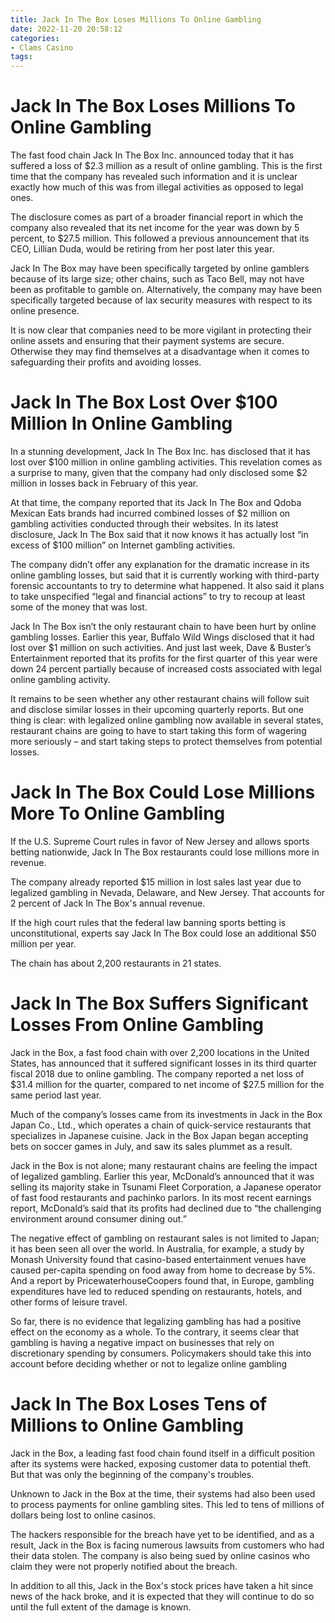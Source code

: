 ```yaml
---
title: Jack In The Box Loses Millions To Online Gambling 
date: 2022-11-20 20:58:12
categories:
- Clams Casino
tags:
---
```



#  Jack In The Box Loses Millions To Online Gambling 

The fast food chain Jack In The Box Inc. announced today that it has suffered a loss of $2.3 million as a result of online gambling. This is the first time that the company has revealed such information and it is unclear exactly how much of this was from illegal activities as opposed to legal ones.

The disclosure comes as part of a broader financial report in which the company also revealed that its net income for the year was down by 5 percent, to $27.5 million. This followed a previous announcement that its CEO, Lillian Duda, would be retiring from her post later this year.

Jack In The Box may have been specifically targeted by online gamblers because of its large size; other chains, such as Taco Bell, may not have been as profitable to gamble on. Alternatively, the company may have been specifically targeted because of lax security measures with respect to its online presence.

It is now clear that companies need to be more vigilant in protecting their online assets and ensuring that their payment systems are secure. Otherwise they may find themselves at a disadvantage when it comes to safeguarding their profits and avoiding losses.

#  Jack In The Box Lost Over $100 Million In Online Gambling 

In a stunning development, Jack In The Box Inc. has disclosed that it has lost over $100 million in online gambling activities. This revelation comes as a surprise to many, given that the company had only disclosed some $2 million in losses back in February of this year.

At that time, the company reported that its Jack In The Box and Qdoba Mexican Eats brands had incurred combined losses of $2 million on gambling activities conducted through their websites. In its latest disclosure, Jack In The Box said that it now knows it has actually lost “in excess of $100 million” on Internet gambling activities.

The company didn’t offer any explanation for the dramatic increase in its online gambling losses, but said that it is currently working with third-party forensic accountants to try to determine what happened. It also said it plans to take unspecified “legal and financial actions” to try to recoup at least some of the money that was lost.

Jack In The Box isn’t the only restaurant chain to have been hurt by online gambling losses. Earlier this year, Buffalo Wild Wings disclosed that it had lost over $1 million on such activities. And just last week, Dave & Buster’s Entertainment reported that its profits for the first quarter of this year were down 24 percent partially because of increased costs associated with legal online gambling activity.

It remains to be seen whether any other restaurant chains will follow suit and disclose similar losses in their upcoming quarterly reports. But one thing is clear: with legalized online gambling now available in several states, restaurant chains are going to have to start taking this form of wagering more seriously – and start taking steps to protect themselves from potential losses.

#  Jack In The Box Could Lose Millions More To Online Gambling 

If the U.S. Supreme Court rules in favor of New Jersey and allows sports betting nationwide, Jack In The Box restaurants could lose millions more in revenue.

The company already reported $15 million in lost sales last year due to legalized gambling in Nevada, Delaware, and New Jersey. That accounts for 2 percent of Jack In The Box's annual revenue.

If the high court rules that the federal law banning sports betting is unconstitutional, experts say Jack In The Box could lose an additional $50 million per year.

The chain has about 2,200 restaurants in 21 states.

#  Jack In The Box Suffers Significant Losses From Online Gambling 

Jack in the Box, a fast food chain with over 2,200 locations in the United States, has announced that it suffered significant losses in its third quarter fiscal 2018 due to online gambling. The company reported a net loss of $31.4 million for the quarter, compared to net income of $27.5 million for the same period last year.

Much of the company’s losses came from its investments in Jack in the Box Japan Co., Ltd., which operates a chain of quick-service restaurants that specializes in Japanese cuisine. Jack in the Box Japan began accepting bets on soccer games in July, and saw its sales plummet as a result.

Jack in the Box is not alone; many restaurant chains are feeling the impact of legalized gambling. Earlier this year, McDonald’s announced that it was selling its majority stake in Tsunami Fleet Corporation, a Japanese operator of fast food restaurants and pachinko parlors. In its most recent earnings report, McDonald’s said that its profits had declined due to “the challenging environment around consumer dining out.”

The negative effect of gambling on restaurant sales is not limited to Japan; it has been seen all over the world. In Australia, for example, a study by Monash University found that casino-based entertainment venues have caused per-capita spending on food away from home to decrease by 5%. And a report by PricewaterhouseCoopers found that, in Europe, gambling expenditures have led to reduced spending on restaurants, hotels, and other forms of leisure travel.

So far, there is no evidence that legalizing gambling has had a positive effect on the economy as a whole. To the contrary, it seems clear that gambling is having a negative impact on businesses that rely on discretionary spending by consumers. Policymakers should take this into account before deciding whether or not to legalize online gambling

#  Jack In The Box Loses Tens of Millions to Online Gambling

Jack in the Box, a leading fast food chain found itself in a difficult position after its systems were hacked, exposing customer data to potential theft. But that was only the beginning of the company's troubles.

Unknown to Jack in the Box at the time, their systems had also been used to process payments for online gambling sites. This led to tens of millions of dollars being lost to online casinos.

The hackers responsible for the breach have yet to be identified, and as a result, Jack in the Box is facing numerous lawsuits from customers who had their data stolen. The company is also being sued by online casinos who claim they were not properly notified about the breach.

In addition to all this, Jack in the Box's stock prices have taken a hit since news of the hack broke, and it is expected that they will continue to do so until the full extent of the damage is known.